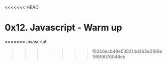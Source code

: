 <<<<<<< HEAD
# 0x12. Javascript - Warm up
=======
javascript
>>>>>>> f83b6ecb48e538314d363e2189e189f9076048eb
